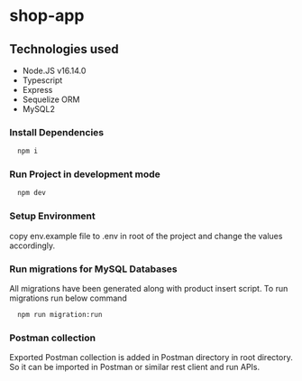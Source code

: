 # shop-app

## Technologies used

- Node.JS v16.14.0
- Typescript
- Express
- Sequelize ORM
- MySQL2

### Install Dependencies

```sh
  npm i
```

### Run Project in development mode

```sh
  npm dev
```

### Setup Environment

copy env.example file to .env in root of the project and change the values accordingly.

### Run migrations for MySQL Databases
All migrations have been generated along with product insert script.
To run migrations run below command

```sh
  npm run migration:run
```

### Postman collection
Exported Postman collection is added in Postman directory in root directory.
So it can be imported in Postman or similar rest client and run APIs.